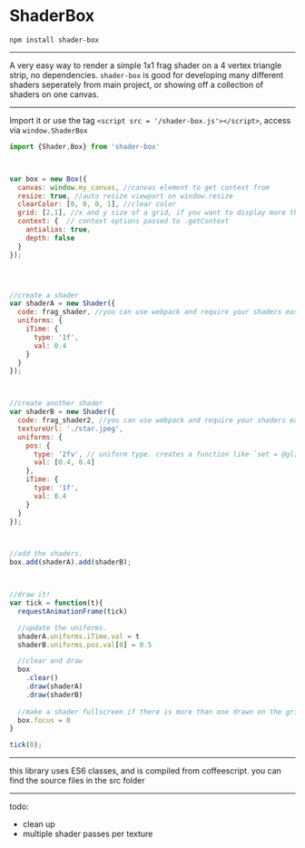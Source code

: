 
# ShaderBox
`npm install shader-box`

---

A very easy way to render a simple 1x1 frag shader on a 4 vertex triangle strip, no dependencies. `shader-box` is good for developing many different shaders seperately from main project, or showing off a collection of shaders on one canvas.

---



Import it or use the tag `<script src = '/shader-box.js'></script>`, access via `window.ShaderBox`

```javascript
import {Shader,Box} from 'shader-box'



var box = new Box({
  canvas: window.my_canvas, //canvas element to get context from
  resize: true, //auto resize viewport on window.resize
  clearColor: [0, 0, 0, 1], //clear color
  grid: [2,1], //x and y size of a grid, if you want to display more than one shader like in this example. default is 1 x 1
  context: {  // context options passed to .getContext
    antialias: true,
    depth: false
  }
});




//create a shader
var shaderA = new Shader({
  code: frag_shader, //you can use webpack and require your shaders easy with a glsl or raw loader, look in the webpack.config.js for more
  uniforms: {
    iTime: {
      type: '1f',
      val: 0.4
    }
  }
});



//create another shader
var shaderB = new Shader({
  code: frag_shader2, //you can use webpack and require your shaders easy with a glsl or raw loader, look in the webpack.config.js for more
  textureUrl: './star.jpeg',
  uniforms: {
    pos: {
      type: '2fv', // uniform type. creates a function like `set = @gl["uniform"+type].bind(@gl)`
      val: [0.4, 0.4]
    },
    iTime: {
      type: '1f',
      val: 0.4
    }
  }
});



//add the shaders.
box.add(shaderA).add(shaderB);



//draw it!
var tick = function(t){
  requestAnimationFrame(tick)

  //update the uniforms.
  shaderA.uniforms.iTime.val = t 
  shaderB.uniforms.pos.val[0] = 0.5

  //clear and draw
  box
    .clear()
    .draw(shaderA)
    .draw(shaderB)
  
  //make a shader fullscreen if there is more than one drawn on the grid, setting to -1 will display all the shaders in a grid
  box.focus = 0 
}

tick(0);
```




---
this library uses ES6 classes, and is compiled from coffeescript. you can find the source files in the src folder

---
todo:
* clean up
* multiple shader passes per texture



